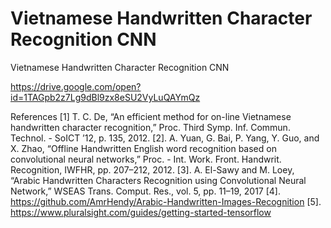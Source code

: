 # Vietnamese Handwritten Character Recognition CNN
Vietnamese Handwritten Character Recognition CNN

https://drive.google.com/open?id=1TAGpb2z7Lg9dBl9zx8eSU2VyLuQAYmQz

References
[1] T. C. De, “An efficient method for on-line Vietnamese handwritten character recognition,” Proc. Third Symp. Inf. Commun. Technol. - SoICT ’12, p. 135, 2012.
[2]. A. Yuan, G. Bai, P. Yang, Y. Guo, and X. Zhao, “Offline Handwritten English word recognition based on convolutional neural networks,” Proc. - Int. Work. Front. Handwrit. Recognition, IWFHR, pp. 207–212, 2012.
[3]. A. El-Sawy and M. Loey, “Arabic Handwritten Characters Recognition using Convolutional Neural Network,” WSEAS Trans. Comput. Res., vol. 5, pp. 11–19, 2017
[4]. https://github.com/AmrHendy/Arabic-Handwritten-Images-Recognition
[5]. https://www.pluralsight.com/guides/getting-started-tensorflow

